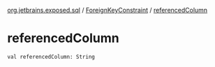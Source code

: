 [org.jetbrains.exposed.sql](../index.md) / [ForeignKeyConstraint](index.md) / [referencedColumn](.)

# referencedColumn

`val referencedColumn: String`